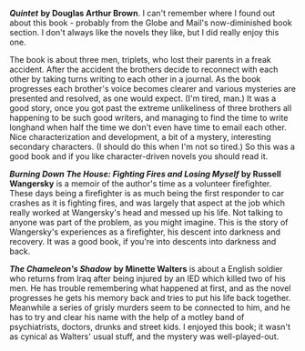 <!--
.. title: Books To End February and Begin March
.. date: 2009-03-12 21:18:57
.. author: Amy Brown
-->

***Quintet*** __by Douglas Arthur Brown__.  I can't remember where
I found out about this book - probably from the Globe and Mail's
now-diminished book section.  I don't always like the novels they
like, but I did really enjoy this one.  

The book is about three men, triplets, who lost their parents
in a freak accident.  After the accident the brothers decide
to reconnect with each other by taking turns writing to each
other in a journal.  As the book progresses each brother's
voice becomes clearer and various mysteries are presented
and resolved, as one would expect.  (I'm tired, man.)  It
was a good story, once you got past the extreme unlikeliness
of three brothers all happening to be such good writers,
and managing to find the time to write longhand when half
the time we don't even have time to email each other.
Nice characterization and development, a bit of a mystery,
interesting secondary characters.  (I should do this when
I'm not so tired.)  So this was a good book and if you 
like character-driven novels you should read it.

***Burning Down The House: Fighting Fires and Losing Myself*** 
__by Russell Wangersky__ is
a memoir of the author's time as a volunteer firefighter.
These days being a firefighter is as much being the first 
responder to car crashes as it is fighting fires, and was
largely that aspect at the job which really worked at
Wangersky's head and messed up his life.  Not talking to
anyone was part of the problem, as you might imagine.
This is the story of Wangersky's experiences as a
firefighter, his descent into darkness and recovery.
It was a good book, if you're into descents into darkness
and back.

***The Chameleon's Shadow*** __by Minette Walters__ is about
a English soldier who returns from Iraq after being injured
by an IED which killed two of his men.  He has trouble 
remembering what happened at first, and as the novel progresses
he gets his memory back and tries to put his life back together.
Meanwhile a series of grisly murders seem to be connected to
him, and he has to try and clear his name with the help of
a motley band of psychiatrists, doctors, drunks and street kids.
I enjoyed this book; it wasn't as cynical as Walters' usual
stuff, and the mystery was well-played-out.



